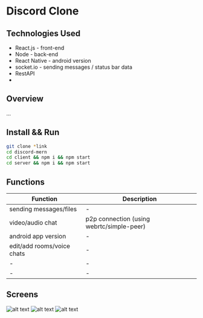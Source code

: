﻿# Discord Clone

## Technologies Used
* React.js - front-end
* Node - back-end
* React Native - android version
* socket.io - sending messages / status bar data
* RestAPI
* 

## Overview
...

## Install && Run

```sh
git clone *link
cd discord-mern
cd client && npm i && npm start
cd server && npm i && npm start
```

## Functions

| Function                                  | Description                                       |
|-------------------------------------------|---------------------------------------------------|
| sending messages/files                    | -                                                 |
| video/audio chat                          | p2p connection (using webrtc/simple-peer)         |
| android app version                       | -                                                 |
| edit/add rooms/voice chats                | -                                                 |
| -                                         | -                                                 |
| -                                         | -                                                 |

## Screens

![alt text](https://github.com/GiorgiR2/discord-mern/blob/master/screens/discord-mern.png)
![alt text](https://github.com/GiorgiR2/discord-mern/blob/master/data/screen.png)
![alt text](https://github.com/GiorgiR2/discord-mern/blob/master/data/screen.png)
